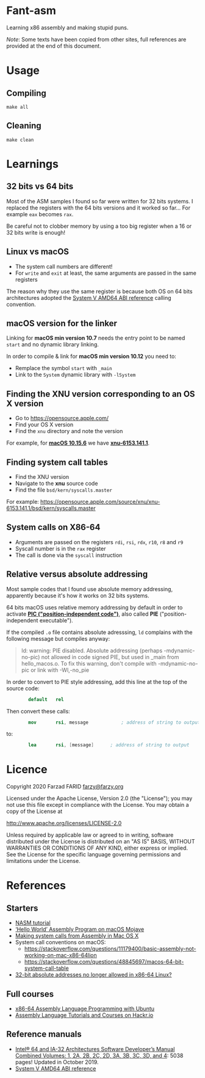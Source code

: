 # Fant-asm

Learning x86 assembly and making stupid puns.

*Note*: Some texts have been copied from other sites, full references are provided at the
end of this document.

# Usage

## Compiling

```shell
make all
```

## Cleaning

```shell
make clean
```

# Learnings

## 32 bits vs 64 bits

Most of the ASM samples I found so far were written for 32 bits systems. I replaced the registers with
the 64 bits versions and it worked so far…
For example `eax` becomes `rax`.

Be careful not to clobber memory by using a too big register when a 16 or 32 bits write is enough!


## Linux vs macOS

* The system call numbers are different!
* For `write` and `exit` at least, the same arguments are passed in the same registers

The reason why they use the same register is because both OS on 64 bits architectures
adopted the [System V AMD64 ABI reference](https://gitlab.com/x86-psABIs/x86-64-ABI)
calling convention.

## macOS version for the linker

Linking for **macOS min version 10.7** needs the entry point to be named `start` and no dynamic library linking.

In order to compile & link for **macOS min version 10.12** you need to:
* Remplace the symbol `start` with `_main`
* Link to the `System` dynamic library with `-lSystem`

## Finding the XNU version corresponding to an OS X version

* Go to https://opensource.apple.com/
* Find your OS X version
* Find the `xnu` directory and note the version

For example, for **[macOS 10.15.6](https://opensource.apple.com/release/macos-10156.html)** 
we have **[xnu-6153.141.1](https://opensource.apple.com/source/xnu/xnu-6153.141.1/)**.

## Finding system call tables

* Find the XNU version
* Navigate to the **xnu** source code
* Find the file `bsd/kern/syscalls.master`

For example: https://opensource.apple.com/source/xnu/xnu-6153.141.1/bsd/kern/syscalls.master

## System calls on X86-64

* Arguments are passed on the registers `rdi`, `rsi`, `rdx`, `r10`, `r8` and `r9`
* Syscall number is in the `rax` register
* The call is done via the `syscall` instruction

## Relative versus absolute addressing

Most sample codes that I found use absolute memory addressing, apparently because it's how
it works on 32 bits systems.

64 bits macOS uses relative memory addressing by default in order to activate
 **[PIC ("position-independent code")](https://en.wikipedia.org/wiki/Position-independent_code)**, also
called **PIE** ("position-independent executable"). 

If the compiled `.o` file contains absolute adresssing, `ld` complains with the following
message but compiles anyway:

> ld: warning: PIE disabled. Absolute addressing (perhaps -mdynamic-no-pic) not allowed in code signed PIE, but used in _main 
> from hello_macos.o. To fix this warning, don't compile with -mdynamic-no-pic or link with -Wl,-no_pie

In order to convert to PIE style addressing, add this line at the top of the source code:

```nasm
        default   rel
```

Then convert these calls:

```nasm
        mov       rsi, message            ; address of string to output
```

to:

```nasm
        lea       rsi, [message]      ; address of string to output
```


# Licence

Copyright 2020 Farzad FARID <farzy@farzy.org>

Licensed under the Apache License, Version 2.0 (the "License");
you may not use this file except in compliance with the License.
You may obtain a copy of the License at

http://www.apache.org/licenses/LICENSE-2.0

Unless required by applicable law or agreed to in writing, software
distributed under the License is distributed on an "AS IS" BASIS,
WITHOUT WARRANTIES OR CONDITIONS OF ANY KIND, either express or implied.
See the License for the specific language governing permissions and
limitations under the License.
   
# References

## Starters

* [NASM tutorial](https://cs.lmu.edu/~ray/notes/nasmtutorial/)
* [‘Hello World’ Assembly Program on macOS Mojave](https://medium.com/@thisura1998/hello-world-assembly-program-on-macos-mojave-d5d65f0ce7c6)
* [Making system calls from Assembly in Mac OS X](https://filippo.io/making-system-calls-from-assembly-in-mac-os-x/)
* System call conventions on macOS:
  * https://stackoverflow.com/questions/11179400/basic-assembly-not-working-on-mac-x86-64lion
  * https://stackoverflow.com/questions/48845697/macos-64-bit-system-call-table
* [32-bit absolute addresses no longer allowed in x86-64 Linux?](https://stackoverflow.com/questions/43367427/32-bit-absolute-addresses-no-longer-allowed-in-x86-64-linux)

## Full courses

* [x86-64 Assembly Language Programming with Ubuntu](http://www.egr.unlv.edu/~ed/assembly64.pdf)
* [Assembly Language Tutorials and Courses on Hackr.io](https://hackr.io/tutorials/learn-assembly-language)

## Reference manuals

* [Intel® 64 and IA-32 Architectures Software Developer’s Manual Combined Volumes: 1, 2A, 2B, 2C, 2D, 3A, 3B, 3C, 3D, and 4](https://software.intel.com/content/www/us/en/develop/download/intel-64-and-ia-32-architectures-sdm-combined-volumes-1-2a-2b-2c-2d-3a-3b-3c-3d-and-4.html): 5038 pages! Updated in October 2019.
* [System V AMD64 ABI reference](https://gitlab.com/x86-psABIs/x86-64-ABI)
